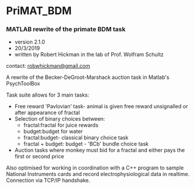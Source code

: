 # PriMAT_BDM
### MATLAB rewrite of the primate BDM task

- version 2.1.0 
- 20/3/2019
- written by Robert Hickman in the lab of Prof. Wolfram Schultz

contact: robwhickman@gmail.com

A rewrite of the Becker-DeGroot-Marshack auction task in Matlab's PsychToolBox

Task suite allows for 3 main tasks:

- Free reward 'Pavlovian' task- animal is given free reward unsignalled or after appearance of fractal
- Selection of binary choices between:
  - fractal:fractal for juice rewards
  - budget:budget for water
  - fractal:budget- classical binary choice task
  - fractal + budget: budget - 'BCb' bundle choice task
- Auction tasks where monkey must bid for a fractal and either pays the first or second price

Also optimised for working in coordination with a C++ program to sample National Instruments cards and record electrophysiological data in realtime. Connection via TCP/IP handshake.

